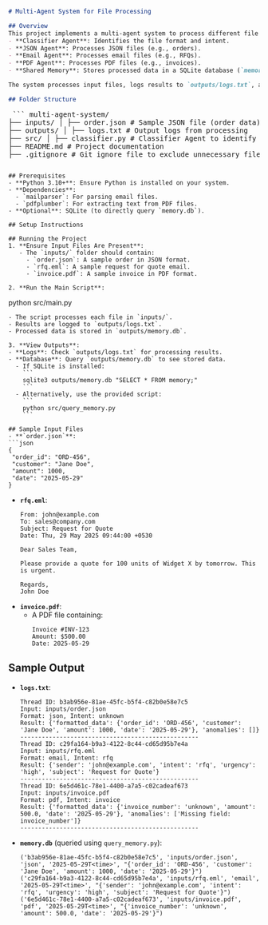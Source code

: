 ```markdown
# Multi-Agent System for File Processing

## Overview
This project implements a multi-agent system to process different file types (JSON, email, PDF) using specialized agents. The system consists of:
- **Classifier Agent**: Identifies the file format and intent.
- **JSON Agent**: Processes JSON files (e.g., orders).
- **Email Agent**: Processes email files (e.g., RFQs).
- **PDF Agent**: Processes PDF files (e.g., invoices).
- **Shared Memory**: Stores processed data in a SQLite database (`memory.db`).

The system processes input files, logs results to `outputs/logs.txt`, and saves processed data to `outputs/memory.db`. 

## Folder Structure
```
<pre> ``` multi-agent-system/
├── inputs/ │ ├── order.json # Sample JSON file (order data) │ ├── rfq.eml # Sample email file (request for quote) │ ├── invoice.pdf # Sample PDF file (invoice)
├── outputs/ │ ├── logs.txt # Output logs from processing
├── src/ │ ├── classifier.py # Classifier Agent to identify file format and intent │ ├── email_agent.py # Email Agent to process .eml files │ ├── json_agent.py # JSON Agent to process .json files │ ├── main.py # Main script to orchestrate the agents │ ├── memory.py # Shared Memory implementation using SQLite │ ├── pdf_agent.py # PDF Agent to process .pdf files │ ├── query_memory.py # Utility script to query memory.db │  
├── README.md # Project documentation
├── .gitignore # Git ignore file to exclude unnecessary files ``` </pre>
```

## Prerequisites
- **Python 3.10+**: Ensure Python is installed on your system.
- **Dependencies**:
  - `mailparser`: For parsing email files.
  - `pdfplumber`: For extracting text from PDF files.
- **Optional**: SQLite (to directly query `memory.db`).

## Setup Instructions

## Running the Project
1. **Ensure Input Files Are Present**:
   - The `inputs/` folder should contain:
     - `order.json`: A sample order in JSON format.
     - `rfq.eml`: A sample request for quote email.
     - `invoice.pdf`: A sample invoice in PDF format.

2. **Run the Main Script**:
   ```
   python src/main.py
   ```
   - The script processes each file in `inputs/`.
   - Results are logged to `outputs/logs.txt`.
   - Processed data is stored in `outputs/memory.db`.

3. **View Outputs**:
   - **Logs**: Check `outputs/logs.txt` for processing results.
   - **Database**: Query `outputs/memory.db` to see stored data.
     - If SQLite is installed:
       ```
       sqlite3 outputs/memory.db "SELECT * FROM memory;"
       ```
     - Alternatively, use the provided script:
       ```
       python src/query_memory.py
       ```

## Sample Input Files
- **`order.json`**:
  ```json
  {
    "order_id": "ORD-456",
    "customer": "Jane Doe",
    "amount": 1000,
    "date": "2025-05-29"
  }
  ```
- **`rfq.eml`**:
  ```
  From: john@example.com
  To: sales@company.com
  Subject: Request for Quote
  Date: Thu, 29 May 2025 09:44:00 +0530

  Dear Sales Team,

  Please provide a quote for 100 units of Widget X by tomorrow. This is urgent.

  Regards,
  John Doe
  ```
- **`invoice.pdf`**:
  - A PDF file containing:
    ```
    Invoice #INV-123
    Amount: $500.00
    Date: 2025-05-29
    ```

## Sample Output
- **`logs.txt`**:
  ```
  Thread ID: b3ab956e-81ae-45fc-b5f4-c82b0e58e7c5
  Input: inputs/order.json
  Format: json, Intent: unknown
  Result: {'formatted_data': {'order_id': 'ORD-456', 'customer': 'Jane Doe', 'amount': 1000, 'date': '2025-05-29'}, 'anomalies': []}
  --------------------------------------------------
  Thread ID: c29fa164-b9a3-4122-8c44-cd65d95b7e4a
  Input: inputs/rfq.eml
  Format: email, Intent: rfq
  Result: {'sender': 'john@example.com', 'intent': 'rfq', 'urgency': 'high', 'subject': 'Request for Quote'}
  --------------------------------------------------
  Thread ID: 6e5d461c-78e1-4400-a7a5-c02cadeaf673
  Input: inputs/invoice.pdf
  Format: pdf, Intent: invoice
  Result: {'formatted_data': {'invoice_number': 'unknown', 'amount': 500.0, 'date': '2025-05-29'}, 'anomalies': ['Missing field: invoice_number']}
  --------------------------------------------------
  ```

- **`memory.db`** (queried using `query_memory.py`):
  ```
  ('b3ab956e-81ae-45fc-b5f4-c82b0e58e7c5', 'inputs/order.json', 'json', '2025-05-29T<time>', "{'order_id': 'ORD-456', 'customer': 'Jane Doe', 'amount': 1000, 'date': '2025-05-29'}")
  ('c29fa164-b9a3-4122-8c44-cd65d95b7e4a', 'inputs/rfq.eml', 'email', '2025-05-29T<time>', "{'sender': 'john@example.com', 'intent': 'rfq', 'urgency': 'high', 'subject': 'Request for Quote'}")
  ('6e5d461c-78e1-4400-a7a5-c02cadeaf673', 'inputs/invoice.pdf', 'pdf', '2025-05-29T<time>', "{'invoice_number': 'unknown', 'amount': 500.0, 'date': '2025-05-29'}")
  ```
